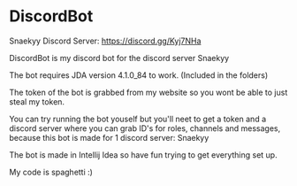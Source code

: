 # DiscordBot
Snaekyy Discord Server: https://discord.gg/Kyj7NHa

DiscordBot is my discord bot for the discord server Snaekyy

The bot requires JDA version 4.1.0_84 to work. (Included in the folders)

The token of the bot is grabbed from my website so you wont be able to just steal my token.

You can try running the bot youself but you'll neet to get a token and a discord server where you can grab ID's for roles, channels and messages, because this bot is made for 1 discord server: Snaekyy

The bot is made in Intellij Idea so have fun trying to get everything set up.

My code is spaghetti :)

